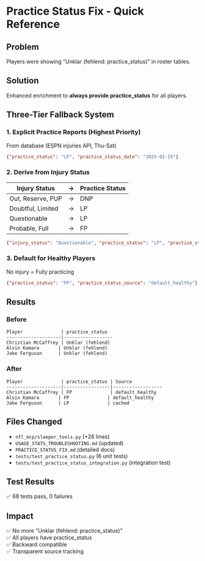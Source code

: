 # Practice Status Fix - Quick Reference

## Problem
Players were showing "Unklar (fehlend: practice_status)" in roster tables.

## Solution
Enhanced enrichment to **always provide practice_status** for all players.

## Three-Tier Fallback System

### 1. Explicit Practice Reports (Highest Priority)
From database (ESPN injuries API, Thu-Sat)
```json
{"practice_status": "LP", "practice_status_date": "2025-01-15"}
```

### 2. Derive from Injury Status
| Injury Status | → | Practice Status |
|--------------|---|-----------------|
| Out, Reserve, PUP | → | DNP |
| Doubtful, Limited | → | LP |
| Questionable | → | LP |
| Probable, Full | → | FP |

```json
{"injury_status": "Questionable", "practice_status": "LP", "practice_status_source": "derived_from_injury"}
```

### 3. Default for Healthy Players
No injury = Fully practicing
```json
{"practice_status": "FP", "practice_status_source": "default_healthy"}
```

## Results

### Before
```
Player              | practice_status
--------------------|------------------
Christian McCaffrey | Unklar (fehlend)
Alvin Kamara       | Unklar (fehlend)
Jake Ferguson      | Unklar (fehlend)
```

### After
```
Player              | practice_status | Source
--------------------|-----------------|------------------
Christian McCaffrey | FP              | default_healthy
Alvin Kamara       | FP              | default_healthy
Jake Ferguson      | LP              | cached
```

## Files Changed
- `nfl_mcp/sleeper_tools.py` (+26 lines)
- `USAGE_STATS_TROUBLESHOOTING.md` (updated)
- `PRACTICE_STATUS_FIX.md` (detailed docs)
- `tests/test_practice_status.py` (6 unit tests)
- `tests/test_practice_status_integration.py` (integration test)

## Test Results
✅ 68 tests pass, 0 failures

## Impact
✅ No more "Unklar (fehlend: practice_status)"  
✅ All players have practice_status  
✅ Backward compatible  
✅ Transparent source tracking
